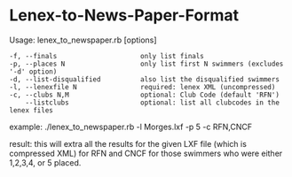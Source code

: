 # Lenex-to-News-Paper-Format


Usage: lenex_to_newspaper.rb [options]

    -f, --finals                     only list finals
    -p, --places N                   only list first N swimmers (excludes '-d' option)
    -d, --list-disqualified          also list the disqualified swimmers 
    -l, --lenexfile N                required: lenex XML (uncompressed)
    -c, --clubs N,M                  optional: Club Code (default 'RFN')
        --listclubs                  optional: list all clubcodes in the lenex files


example: ./lenex_to_newspaper.rb -l Morges.lxf  -p 5 -c RFN,CNCF 

result: this will extra all the results for the given LXF file (which is compressed XML) for RFN and CNCF for those swimmers who were either 1,2,3,4, or 5 placed.
